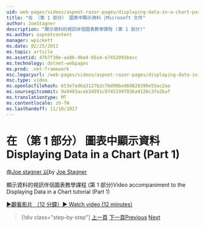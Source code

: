 ```yaml
---
uid: web-pages/videos/aspnet-razor-pages/displaying-data-in-a-chart-part-1
title: "在 （第 1 部分） 圖表中顯示資料 |Microsoft 文件"
author: JoeStagner
description: "顯示資料的視訊伴侶圖表教學課程 (第 1 部分)"
ms.author: aspnetcontent
manager: wpickett
ms.date: 02/25/2011
ms.topic: article
ms.assetid: 47b7f30e-ae86-46e4-b5a4-e7452093becc
ms.technology: dotnet-webpages
ms.prod: .net-framework
msc.legacyurl: /web-pages/videos/aspnet-razor-pages/displaying-data-in-a-chart-part-1
msc.type: video
ms.openlocfilehash: 653e7ad6a3127b2c7bd90bed60828390e55ac2aa
ms.sourcegitcommit: 9a9483aceb34591c97451997036a9120c3fe2baf
ms.translationtype: MT
ms.contentlocale: zh-TW
ms.lasthandoff: 11/10/2017
---
```

<a name="displaying-data-in-a-chart-part-1"></a><span data-ttu-id="d9dcb-103">在 （第 1 部分） 圖表中顯示資料</span><span class="sxs-lookup"><span data-stu-id="d9dcb-103">Displaying Data in a Chart (Part 1)</span></span>
====================
<span data-ttu-id="d9dcb-104">由[Joe stagner 以](https://github.com/JoeStagner)</span><span class="sxs-lookup"><span data-stu-id="d9dcb-104">by [Joe Stagner](https://github.com/JoeStagner)</span></span>

<span data-ttu-id="d9dcb-105">顯示資料的視訊伴侶圖表教學課程 (第 1 部分)</span><span class="sxs-lookup"><span data-stu-id="d9dcb-105">Video accompaniment to the Displaying Data in a Chart tutorial (Part 1)</span></span>

[<span data-ttu-id="d9dcb-106">&#9654;觀看影片 （12 分鐘）</span><span class="sxs-lookup"><span data-stu-id="d9dcb-106">&#9654; Watch video (12 minutes)</span></span>](https://channel9.msdn.com/Blogs/ASP-NET-Site-Videos/displaying-data-in-a-chart-part-1)

>[!div class="step-by-step"]
<span data-ttu-id="d9dcb-107">[上一頁](displaying-data-in-a-grid.md)
[下一頁](displaying-data-in-a-chart-part-2.md)</span><span class="sxs-lookup"><span data-stu-id="d9dcb-107">[Previous](displaying-data-in-a-grid.md)
[Next](displaying-data-in-a-chart-part-2.md)</span></span>
